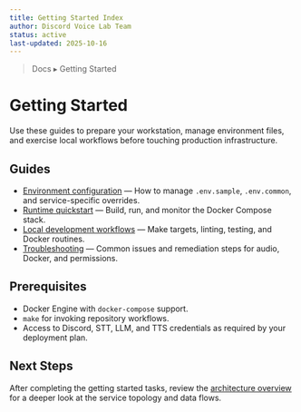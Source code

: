```yaml
---
title: Getting Started Index
author: Discord Voice Lab Team
status: active
last-updated: 2025-10-16
---
```


<!-- markdownlint-disable-next-line MD041 -->
> Docs ▸ Getting Started

# Getting Started

Use these guides to prepare your workstation, manage environment files, and exercise
local workflows before touching production infrastructure.

## Guides

-  [Environment configuration](environment.md) — How to manage `.env.sample`, `.env.common`,
  and service-specific overrides.
-  [Runtime quickstart](runtime.md) — Build, run, and monitor the Docker Compose stack.
-  [Local development workflows](local-development.md) — Make targets, linting, testing, and
  Docker routines.
-  [Troubleshooting](troubleshooting.md) — Common issues and remediation steps for audio,
  Docker, and permissions.

## Prerequisites

-  Docker Engine with `docker-compose` support.
-  `make` for invoking repository workflows.
-  Access to Discord, STT, LLM, and TTS credentials as required by your deployment plan.

## Next Steps

After completing the getting started tasks, review the [architecture overview](../architecture/system-overview.md)
for a deeper look at the service topology and data flows.
